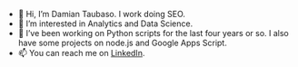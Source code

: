 - 👋 Hi, I’m Damian Taubaso. I work doing SEO.
- 👀 I’m interested in Analytics and Data Science.
- 🌱 I’ve been working on Python scripts for the last four years or so. I also have some projects on node.js and Google Apps Script.
- 📫 You can reach me on [LinkedIn](https://www.linkedin.com/in/dtaubaso/).

<!---
elcarpogh/elcarpogh is a ✨ special ✨ repository because its `README.md` (this file) appears on your GitHub profile.
You can click the Preview link to take a look at your changes.
--->
